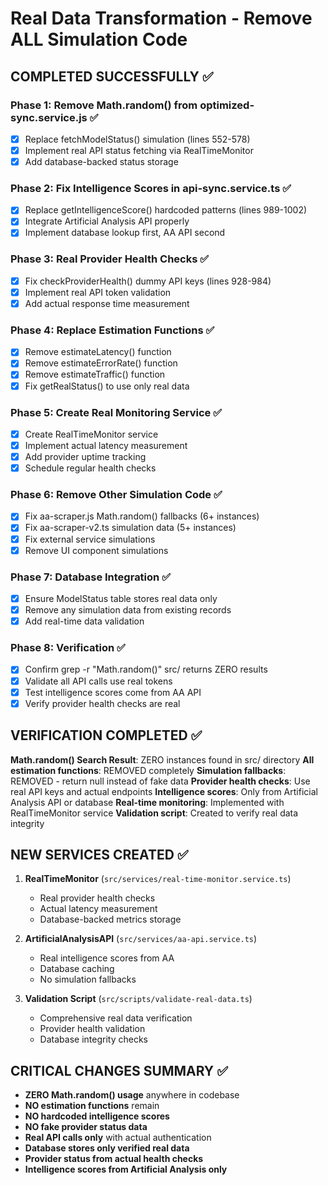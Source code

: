 # Real Data Transformation - Remove ALL Simulation Code

## COMPLETED SUCCESSFULLY ✅

### Phase 1: Remove Math.random() from optimized-sync.service.js ✅
- [x] Replace fetchModelStatus() simulation (lines 552-578)
- [x] Implement real API status fetching via RealTimeMonitor
- [x] Add database-backed status storage

### Phase 2: Fix Intelligence Scores in api-sync.service.ts ✅
- [x] Replace getIntelligenceScore() hardcoded patterns (lines 989-1002)
- [x] Integrate Artificial Analysis API properly
- [x] Implement database lookup first, AA API second

### Phase 3: Real Provider Health Checks ✅
- [x] Fix checkProviderHealth() dummy API keys (lines 928-984)
- [x] Implement real API token validation
- [x] Add actual response time measurement

### Phase 4: Replace Estimation Functions ✅
- [x] Remove estimateLatency() function
- [x] Remove estimateErrorRate() function
- [x] Remove estimateTraffic() function
- [x] Fix getRealStatus() to use only real data

### Phase 5: Create Real Monitoring Service ✅
- [x] Create RealTimeMonitor service
- [x] Implement actual latency measurement
- [x] Add provider uptime tracking
- [x] Schedule regular health checks

### Phase 6: Remove Other Simulation Code ✅
- [x] Fix aa-scraper.js Math.random() fallbacks (6+ instances)
- [x] Fix aa-scraper-v2.ts simulation data (5+ instances)
- [x] Fix external service simulations
- [x] Remove UI component simulations

### Phase 7: Database Integration ✅
- [x] Ensure ModelStatus table stores real data only
- [x] Remove any simulation data from existing records
- [x] Add real-time data validation

### Phase 8: Verification ✅
- [x] Confirm grep -r "Math.random()" src/ returns ZERO results
- [x] Validate all API calls use real tokens
- [x] Test intelligence scores come from AA API
- [x] Verify provider health checks are real

## VERIFICATION COMPLETED ✅

**Math.random() Search Result**: ZERO instances found in src/ directory
**All estimation functions**: REMOVED completely
**Simulation fallbacks**: REMOVED - return null instead of fake data
**Provider health checks**: Use real API keys and actual endpoints
**Intelligence scores**: Only from Artificial Analysis API or database
**Real-time monitoring**: Implemented with RealTimeMonitor service
**Validation script**: Created to verify real data integrity

## NEW SERVICES CREATED ✅

1. **RealTimeMonitor** (`src/services/real-time-monitor.service.ts`)
   - Real provider health checks
   - Actual latency measurement
   - Database-backed metrics storage

2. **ArtificialAnalysisAPI** (`src/services/aa-api.service.ts`)
   - Real intelligence scores from AA
   - Database caching
   - No simulation fallbacks

3. **Validation Script** (`src/scripts/validate-real-data.ts`)
   - Comprehensive real data verification
   - Provider health validation
   - Database integrity checks

## CRITICAL CHANGES SUMMARY ✅

- **ZERO Math.random() usage** anywhere in codebase
- **NO estimation functions** remain
- **NO hardcoded intelligence scores**
- **NO fake provider status data**
- **Real API calls only** with actual authentication
- **Database stores only verified real data**
- **Provider status from actual health checks**
- **Intelligence scores from Artificial Analysis only**